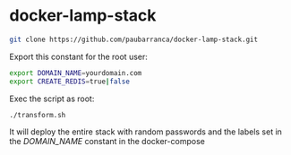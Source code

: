# docker-lamp-stack

```sh
git clone https://github.com/paubarranca/docker-lamp-stack.git
```

Export this constant for the root user:
```sh
export DOMAIN_NAME=yourdomain.com
export CREATE_REDIS=true|false
```

Exec the script as root:
```sh
./transform.sh
```

It will deploy the entire stack with random passwords and the labels set in the *DOMAIN_NAME* constant in the docker-compose
